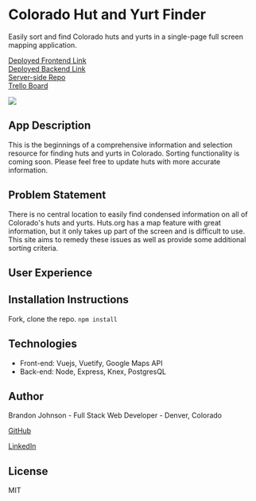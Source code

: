 # Colorado Hut and Yurt Finder
Easily sort and find Colorado huts and yurts in a single-page full screen mapping application.

[Deployed Frontend Link](https://coloradohutandyurtfinder.firebaseapp.com/)<br>
[Deployed Backend Link](https://coloradohutfinder.herokuapp.com/api/v1/)<br>
[Server-side Repo](https://github.com/bmj1985/ColoradoHutandYurtFinder-server)<br>
[Trello Board](https://trello.com/b/J917ZQZf/colorado-hut-and-yurt-finder)<br>

<div>
<img src="./ColoradoHutandYurtFinderScreenShot.png"/>
</div>

## App Description
This is the beginnings of a comprehensive information and selection resource for finding huts and yurts in Colorado. Sorting functionality is coming soon.  Please feel free to update huts with more accurate information.

## Problem Statement
There is no central location to easily find condensed information on all of Colorado's huts and yurts.  Huts.org has a map feature with great information, but it only takes up part of the screen and is difficult to use.  This site aims to remedy these issues as well as provide some additional sorting criteria.

## User Experience

## Installation Instructions
Fork, clone the repo. ```npm install```

## Technologies
* Front-end: Vuejs, Vuetify, Google Maps API
* Back-end: Node, Express, Knex, PostgresQL

## Author
Brandon Johnson - Full Stack Web Developer - Denver, Colorado

[GitHub](https://github.com/bmj1985)

[LinkedIn](www.linkedin.com/in/bmj1985/)

## License
MIT

